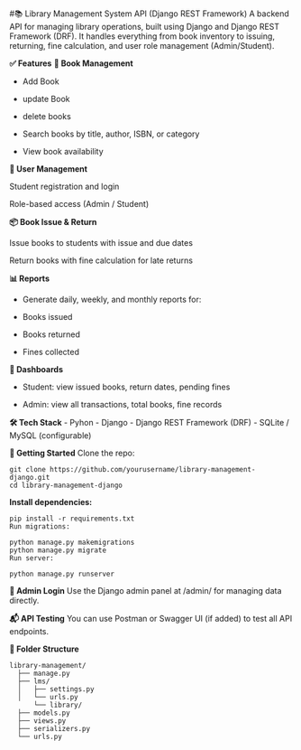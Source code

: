 
#📚 Library Management System API (Django REST Framework)
A backend API for managing library operations, built using Django and Django REST Framework (DRF). It handles everything from book inventory to issuing, returning, fine calculation, and user role management (Admin/Student).

**✅ Features**
**📘 Book Management**

 - Add Book
 - update Book
 - delete books

 - Search books by title, author, ISBN, or category

 - View book availability

**👥 User Management**

Student registration and login

Role-based access (Admin / Student)

**📦 Book Issue & Return**

Issue books to students with issue and due dates

Return books with fine calculation for late returns

**📊 Reports**

  - Generate daily, weekly, and monthly reports for:

  - Books issued

  - Books returned

  - Fines collected

**📌 Dashboards**

  - Student: view issued books, return dates, pending fines

  - Admin: view all transactions, total books, fine records

**🛠️ Tech Stack**
    - Pyhon
    - Django
    - Django REST Framework (DRF)
    - SQLite / MySQL (configurable)

**🚀 Getting Started**
Clone the repo:


    git clone https://github.com/yourusername/library-management-django.git
    cd library-management-django
**Install dependencies:**

    pip install -r requirements.txt
    Run migrations:

    python manage.py makemigrations
    python manage.py migrate
    Run server:
    
    python manage.py runserver
**🔑 Admin Login**
Use the Django admin panel at /admin/ for managing data directly.

**📬 API Testing**
You can use Postman or Swagger UI (if added) to test all API endpoints.

**📂 Folder Structure**

    library-management/
      ├── manage.py
      ├── lms/
      │   ├── settings.py
      │   └── urls.py
          └── library/
      ├── models.py
      ├── views.py
      ├── serializers.py
      └── urls.py    
